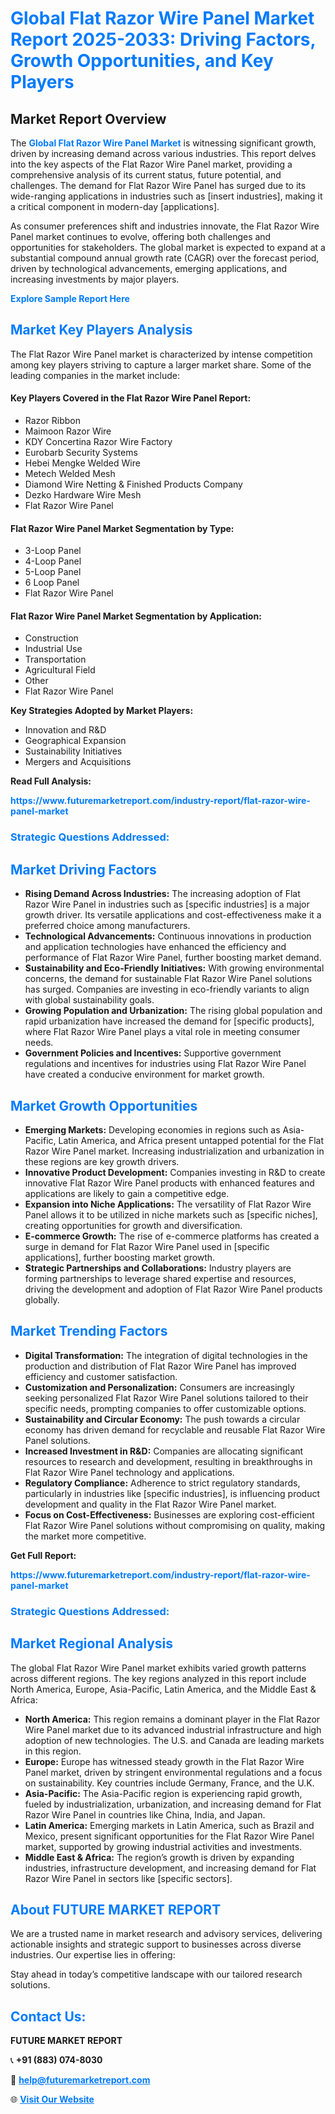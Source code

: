 <h1 style="color: #007BFF;">Global Flat Razor Wire Panel Market Report 2025-2033: Driving Factors, Growth Opportunities, and Key Players</h1>

<section id="overview">
<h2>Market Report Overview</h2>
<p>The <a href="https://www.futuremarketreport.com/industry-report/flat-razor-wire-panel-market" style="color: #007BFF; text-decoration: none;"><strong>Global Flat Razor Wire Panel Market</strong></a> is witnessing significant growth, driven by increasing demand across various industries. This report delves into the key aspects of the Flat Razor Wire Panel market, providing a comprehensive analysis of its current status, future potential, and challenges. The demand for Flat Razor Wire Panel has surged due to its wide-ranging applications in industries such as [insert industries], making it a critical component in modern-day [applications].</p>
<p>As consumer preferences shift and industries innovate, the Flat Razor Wire Panel market continues to evolve, offering both challenges and opportunities for stakeholders. The global market is expected to expand at a substantial compound annual growth rate (CAGR) over the forecast period, driven by technological advancements, emerging applications, and increasing investments by major players.</p>
</section>

<section id="overview">
<p><a href="https://www.futuremarketreport.com/request-sample/reportId=96866" style="color: #007BFF; text-decoration: none;"><strong>Explore Sample Report Here</strong></a></p>
</section>

<section id="key-players">
<h2 style="color: #007BFF;">Market Key Players Analysis</h2>
<p>The Flat Razor Wire Panel market is characterized by intense competition among key players striving to capture a larger market share. Some of the leading companies in the market include:</p>
<h4>Key Players Covered in the Flat Razor Wire Panel Report:</h4>
<ul><li>Razor Ribbon</li><li>Maimoon Razor Wire</li><li>KDY Concertina Razor Wire Factory</li><li>Eurobarb Security Systems</li><li>Hebei Mengke Welded Wire</li><li>Metech Welded Mesh</li><li>Diamond Wire Netting &amp; Finished Products Company</li><li>Dezko Hardware Wire Mesh</li><li>Flat Razor Wire Panel</li></ul>
<h4>Flat Razor Wire Panel Market Segmentation by Type:</h4>
<ul><li>3-Loop Panel</li><li>4-Loop Panel</li><li>5-Loop Panel</li><li>6 Loop Panel</li><li>Flat Razor Wire Panel</li></ul>

<h4>Flat Razor Wire Panel Market Segmentation by Application:</h4>
<ul><li>Construction</li><li>Industrial Use</li><li>Transportation</li><li>Agricultural Field</li><li>Other</li><li>Flat Razor Wire Panel</li></ul>
<p><strong>Key Strategies Adopted by Market Players:</strong></p>
<ul>
<li>Innovation and R&D</li>
<li>Geographical Expansion</li>
<li>Sustainability Initiatives</li>
<li>Mergers and Acquisitions</li>
</ul>
</section>

<section>
<p><strong>Read Full Analysis: </strong></p><a href="https://www.futuremarketreport.com/industry-report/flat-razor-wire-panel-market" style="color: #007BFF; text-decoration: none;"><strong>https://www.futuremarketreport.com/industry-report/flat-razor-wire-panel-market</strong></a>
<h3 style="color: #007BFF;">Strategic Questions Addressed:</h3>
</section>

<section id="driving-factors">
<h2 style="color: #007BFF;">Market Driving Factors</h2>
<ul>
<li><strong>Rising Demand Across Industries:</strong> The increasing adoption of Flat Razor Wire Panel in industries such as [specific industries] is a major growth driver. Its versatile applications and cost-effectiveness make it a preferred choice among manufacturers.</li>
<li><strong>Technological Advancements:</strong> Continuous innovations in production and application technologies have enhanced the efficiency and performance of Flat Razor Wire Panel, further boosting market demand.</li>
<li><strong>Sustainability and Eco-Friendly Initiatives:</strong> With growing environmental concerns, the demand for sustainable Flat Razor Wire Panel solutions has surged. Companies are investing in eco-friendly variants to align with global sustainability goals.</li>
<li><strong>Growing Population and Urbanization:</strong> The rising global population and rapid urbanization have increased the demand for [specific products], where Flat Razor Wire Panel plays a vital role in meeting consumer needs.</li>
<li><strong>Government Policies and Incentives:</strong> Supportive government regulations and incentives for industries using Flat Razor Wire Panel have created a conducive environment for market growth.</li>
</ul>
</section>

<section id="growth-opportunities">
<h2 style="color: #007BFF;">Market Growth Opportunities</h2>
<ul>
<li><strong>Emerging Markets:</strong> Developing economies in regions such as Asia-Pacific, Latin America, and Africa present untapped potential for the Flat Razor Wire Panel market. Increasing industrialization and urbanization in these regions are key growth drivers.</li>
<li><strong>Innovative Product Development:</strong> Companies investing in R&D to create innovative Flat Razor Wire Panel products with enhanced features and applications are likely to gain a competitive edge.</li>
<li><strong>Expansion into Niche Applications:</strong> The versatility of Flat Razor Wire Panel allows it to be utilized in niche markets such as [specific niches], creating opportunities for growth and diversification.</li>
<li><strong>E-commerce Growth:</strong> The rise of e-commerce platforms has created a surge in demand for Flat Razor Wire Panel used in [specific applications], further boosting market growth.</li>
<li><strong>Strategic Partnerships and Collaborations:</strong> Industry players are forming partnerships to leverage shared expertise and resources, driving the development and adoption of Flat Razor Wire Panel products globally.</li>
</ul>
</section>

<section id="trending-factors">
<h2 style="color: #007BFF;">Market Trending Factors</h2>
<ul>
<li><strong>Digital Transformation:</strong> The integration of digital technologies in the production and distribution of Flat Razor Wire Panel has improved efficiency and customer satisfaction.</li>
<li><strong>Customization and Personalization:</strong> Consumers are increasingly seeking personalized Flat Razor Wire Panel solutions tailored to their specific needs, prompting companies to offer customizable options.</li>
<li><strong>Sustainability and Circular Economy:</strong> The push towards a circular economy has driven demand for recyclable and reusable Flat Razor Wire Panel solutions.</li>
<li><strong>Increased Investment in R&D:</strong> Companies are allocating significant resources to research and development, resulting in breakthroughs in Flat Razor Wire Panel technology and applications.</li>
<li><strong>Regulatory Compliance:</strong> Adherence to strict regulatory standards, particularly in industries like [specific industries], is influencing product development and quality in the Flat Razor Wire Panel market.</li>
<li><strong>Focus on Cost-Effectiveness:</strong> Businesses are exploring cost-efficient Flat Razor Wire Panel solutions without compromising on quality, making the market more competitive.</li>
</ul>
</section>

<section>
<p><strong>Get Full Report: </strong></p><a href="https://www.futuremarketreport.com/industry-report/flat-razor-wire-panel-market" style="color: #007BFF; text-decoration: none;"><strong>https://www.futuremarketreport.com/industry-report/flat-razor-wire-panel-market</strong></a>
<h3 style="color: #007BFF;">Strategic Questions Addressed:</h3>
</section>


<section id="regional-analysis">
<h2 style="color: #007BFF;">Market Regional Analysis</h2>
<p>The global Flat Razor Wire Panel market exhibits varied growth patterns across different regions. The key regions analyzed in this report include North America, Europe, Asia-Pacific, Latin America, and the Middle East & Africa:</p>
<ul>
<li><strong>North America:</strong> This region remains a dominant player in the Flat Razor Wire Panel market due to its advanced industrial infrastructure and high adoption of new technologies. The U.S. and Canada are leading markets in this region.</li>
<li><strong>Europe:</strong> Europe has witnessed steady growth in the Flat Razor Wire Panel market, driven by stringent environmental regulations and a focus on sustainability. Key countries include Germany, France, and the U.K.</li>
<li><strong>Asia-Pacific:</strong> The Asia-Pacific region is experiencing rapid growth, fueled by industrialization, urbanization, and increasing demand for Flat Razor Wire Panel in countries like China, India, and Japan.</li>
<li><strong>Latin America:</strong> Emerging markets in Latin America, such as Brazil and Mexico, present significant opportunities for the Flat Razor Wire Panel market, supported by growing industrial activities and investments.</li>
<li><strong>Middle East & Africa:</strong> The region’s growth is driven by expanding industries, infrastructure development, and increasing demand for Flat Razor Wire Panel in sectors like [specific sectors].</li>
</ul>
</section>

<footer>
<h2 style="color: #007BFF;">About FUTURE MARKET REPORT</h2>
<p>We are a trusted name in market research and advisory services, delivering actionable insights and strategic support to businesses across diverse industries. Our expertise lies in offering:</p>

<p>Stay ahead in today’s competitive landscape with our tailored research solutions.</p>

<h2 style="color: #007BFF;">Contact Us:</h2>
<p><strong>FUTURE MARKET REPORT</strong></p>
<p>📞 <strong>+91 (883) 074-8030</strong></p>
<p>📧 <strong><a href="mailto:help@futuremarketreport.com" style="color: #007BFF;">help@futuremarketreport.com</a></strong></p>
<p>🌐 <strong><a href="https://www.futuremarketreport.com/" style="color: #007BFF;">Visit Our Website</a></strong></p>
</footer>
